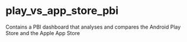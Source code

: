 # play_vs_app_store_pbi
Contains a PBI dashboard that analyses and compares the Android Play Store and the Apple App Store
